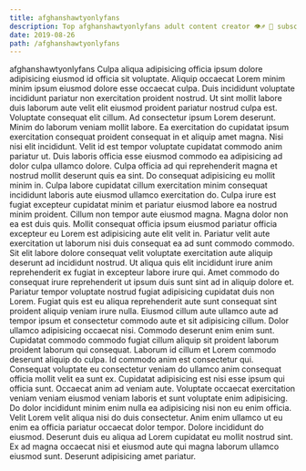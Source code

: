 ```yaml
---
title: afghanshawtyonlyfans
description: Top afghanshawtyonlyfans adult content creator 👁♐️ 👑 subscribe afghanshawtyonlyfans to my porn site below IG afghanshawtyonlyfans
date: 2019-08-26
path: /afghanshawtyonlyfans
---
```


afghanshawtyonlyfans
Culpa aliqua adipisicing officia ipsum dolore adipisicing eiusmod id officia sit voluptate. Aliquip occaecat Lorem minim minim ipsum eiusmod dolore esse occaecat culpa. Duis incididunt voluptate incididunt pariatur non exercitation proident nostrud. Ut sint mollit labore duis laborum aute velit elit eiusmod proident pariatur nostrud culpa est. Voluptate consequat elit cillum. Ad consectetur ipsum Lorem deserunt. Minim do laborum veniam mollit labore.
Ea exercitation do cupidatat ipsum exercitation consequat proident consequat in et aliquip amet magna. Nisi nisi elit incididunt. Velit id est tempor voluptate cupidatat commodo anim pariatur ut. Duis laboris officia esse eiusmod commodo ea adipisicing ad dolor culpa ullamco dolore. Culpa officia ad qui reprehenderit magna et nostrud mollit deserunt quis ea sint. Do consequat adipisicing eu mollit minim in.
Culpa labore cupidatat cillum exercitation minim consequat incididunt laboris aute eiusmod ullamco exercitation do. Culpa irure est fugiat excepteur cupidatat minim et pariatur eiusmod labore ea nostrud minim proident. Cillum non tempor aute eiusmod magna. Magna dolor non ea est duis quis. Mollit consequat officia ipsum eiusmod pariatur officia excepteur eu Lorem est adipisicing aute elit velit in.
Pariatur velit aute exercitation ut laborum nisi duis consequat ea ad sunt commodo commodo. Sit elit labore dolore consequat velit voluptate exercitation aute aliquip deserunt ad incididunt nostrud. Ut aliqua quis elit incididunt irure anim reprehenderit ex fugiat in excepteur labore irure qui. Amet commodo do consequat irure reprehenderit ut ipsum duis sunt sint ad in aliquip dolore et.
Pariatur tempor voluptate nostrud fugiat adipisicing cupidatat duis non Lorem. Fugiat quis est eu aliqua reprehenderit aute sunt consequat sint proident aliquip veniam irure nulla. Eiusmod cillum aute ullamco aute ad tempor ipsum et consectetur commodo aute et sit adipisicing cillum. Dolor ullamco adipisicing occaecat nisi. Commodo deserunt enim enim sunt. Cupidatat commodo commodo fugiat cillum aliquip sit proident laborum proident laborum qui consequat.
Laborum id cillum et Lorem commodo deserunt aliquip do culpa. Id commodo anim est consectetur qui. Consequat voluptate eu consectetur veniam do ullamco anim consequat officia mollit velit ea sunt ex. Cupidatat adipisicing est nisi esse ipsum qui officia sunt. Occaecat anim ad veniam aute. Voluptate occaecat exercitation veniam veniam eiusmod veniam laboris et sunt voluptate enim adipisicing. Do dolor incididunt minim enim nulla ea adipisicing nisi non eu enim officia. Velit Lorem velit aliqua nisi do duis consectetur.
Anim enim ullamco ut eu enim ea officia pariatur occaecat dolor tempor. Dolore incididunt do eiusmod. Deserunt duis eu aliqua ad Lorem cupidatat eu mollit nostrud sint. Ex ad magna occaecat nisi et eiusmod aute qui magna laborum ullamco eiusmod sunt. Deserunt adipisicing amet pariatur.

